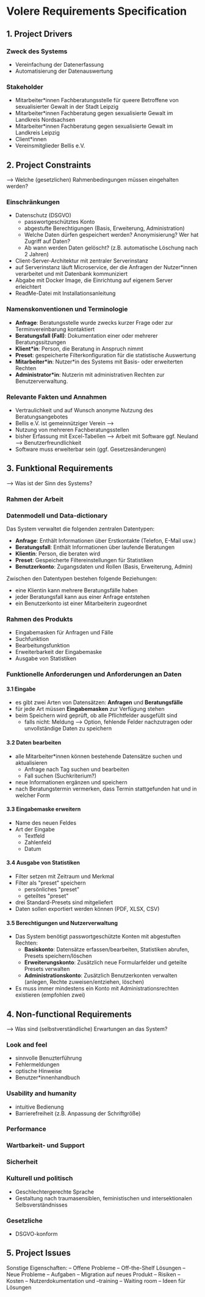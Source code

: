 # Volere Requirements Specification

## 1. Project Drivers

### Zweck des Systems
- Vereinfachung der Datenerfassung
- Automatisierung der Datenauswertung
  
### Stakeholder
- Mitarbeiter*innen Fachberatungsstelle für queere Betroffene von sexualisierter
Gewalt in der Stadt Leipzig
- Mitarbeiter*innen Fachberatung gegen sexualisierte Gewalt im Landkreis
Nordsachsen
- Mitarbeiter*innen Fachberatung gegen sexualisierte Gewalt im Landkreis Leipzig
- Client*innen
- Vereinsmitglieder Bellis e.V.
  

## 2. Project Constraints
--> Welche (gesetzlichen) Rahmenbedingungen müssen eingehalten werden?

### Einschränkungen
- Datenschutz (DSGVO)
  - passwortgeschütztes Konto
  - abgestufte Berechtigungen (Basis, Erweiterung, Administration)
  - Welche Daten dürfen gespeichert werden? Anonymisierung? Wer hat Zugriff auf Daten?
  - Ab wann werden Daten gelöscht? (z.B. automatische Löschung nach 2 Jahren)
- Client-Server-Architektur mit zentraler Serverinstanz
- auf Serverinstanz läuft Microservice, der die Anfragen der Nutzer*innen verarbeitet und mit Datenbank kommuniziert
- Abgabe mit Docker Image, die Einrichtung auf eigenem Server erleichtert
- ReadMe-Datei mit Installationsanleitung
  
### Namenskonventionen und Terminologie
- **Anfrage**: Beratungsstelle wurde zwecks kurzer Frage oder zur Terminvereinbarung kontaktiert
- **Beratungsfall (Fall)**: Dokumentation einer oder mehrerer Beratungssitzungen
- **Klient*in**: Person, die Beratung in Anspruch nimmt
- **Preset**: gespeicherte Filterkonfiguration für die statistische Auswertung
- **Mitarbeiter*in**: Nutzer*in des Systems mit Basis- oder erweiterten Rechten  
- **Administrator*in**: Nutzerin mit administrativen Rechten zur Benutzerverwaltung.  

### Relevante Fakten und Annahmen
- Vertraulichkeit und auf Wunsch anonyme Nutzung des Beratungsangebotes
- Bellis e.V. ist gemeinnütziger Verein -->
- Nutzung von mehreren Fachberatungsstellen
- bisher Erfassung mit Excel-Tabellen --> Arbeit mit Software ggf. Neuland --> Benutzerfreundlichkeit
- Software muss erweiterbar sein (ggf. Gesetzesänderungen)

## 3. Funktional Requirements
--> Was ist der Sinn des Systems?

### Rahmen der Arbeit

### Datenmodell und Data-dictionary
Das System verwaltet die folgenden zentralen Datentypen:
- **Anfrage**: Enthält Informationen über Erstkontakte (Telefon, E-Mail usw.)
- **Beratungsfall**: Enthält Informationen über laufende Beratungen
- **Klientin**: Person, die beraten wird
- **Preset**: Gespeicherte Filtereinstellungen für Statistiken
- **Benutzerkonto**: Zugangsdaten und Rollen (Basis, Erweiterung, Admin)

Zwischen den Datentypen bestehen folgende Beziehungen:
- eine Klientin kann mehrere Beratungsfälle haben
- jeder Beratungsfall kann aus einer Anfrage entstehen
- ein Benutzerkonto ist einer Mitarbeiterin zugeordnet
  
### Rahmen des Produkts
- Eingabemasken für Anfragen und Fälle
- Suchfunktion
- Bearbeitungsfunktion
- Erweiterbarkeit der Eingabemaske
- Ausgabe von Statistiken

### Funktionelle Anforderungen und Anforderungen an Daten

#### 3.1 Eingabe
- es gibt zwei Arten von Datensätzen: **Anfragen** und **Beratungsfälle**
- für jede Art müssen **Eingabemasken** zur Verfügung stehen
- beim Speichern wird geprüft, ob alle Pflichtfelder ausgefüllt sind
  - falls nicht: Meldung --> Option, fehlende Felder nachzutragen oder unvollständige Daten zu speichern

#### 3.2 Daten bearbeiten
- alle Mitarbeiter*innen können bestehende Datensätze suchen und aktualisieren
  - Anfrage nach Tag suchen und bearbeiten
  - Fall suchen (Suchkriterium?)
- neue Informationen ergänzen und speichern
- nach Beratungstermin vermerken, dass Termin stattgefunden hat und in welcher Form

#### 3.3 Eingabemaske erweitern
- Name des neuen Feldes
- Art der Eingabe
  - Textfeld
  - Zahlenfeld
  - Datum

#### 3.4 Ausgabe von Statistiken
- Filter setzen mit Zeitraum und Merkmal 
- Filter als "preset" speichern
  - persönliches "preset"
  - geteiltes "preset"
- drei Standard-Presets sind mitgeliefert
- Daten sollen exportiert werden können (PDF, XLSX, CSV)

#### 3.5 Berechtigungen und Nutzerverwaltung
- Das System benötigt passwortgeschützte Konten mit abgestuften Rechten:  
  - **Basiskonto**: Datensätze erfassen/bearbeiten, Statistiken abrufen, Presets speichern/löschen 
  - **Erweiterungskonto**: Zusätzlich neue Formularfelder und geteilte Presets verwalten
  - **Administrationskonto**: Zusätzlich Benutzerkonten verwalten (anlegen, Rechte zuweisen/entziehen, löschen)
- Es muss immer mindestens ein Konto mit Administrationsrechten existieren (empfohlen zwei)

## 4. Non-functional Requirements
--> Was sind (selbstverständliche) Erwartungen an das System?
### Look and feel
- sinnvolle Benuzterführung
- Fehlermeldungen
- optische Hinweise
- Benutzer*innenhandbuch
  
### Usability and humanity
- intuitive Bedienung
- Barrierefreiheit (z.B. Anpassung der Schriftgröße)
  
### Performance
### Wartbarkeit- und Support
### Sicherheit

### Kulturell und politisch
- Geschlechtergerechte Sprache
- Gestaltung nach traumasensiblen, feministischen und intersektionalen Selbsverständnisses
  
### Gesetzliche
- DSGVO-konform

## 5. Project Issues

Sonstige Eigenschaften:
– Offene Probleme
– Off-the-Shelf Lösungen
– Neue Probleme
– Aufgaben
– Migration auf neues Produkt
– Risiken
– Kosten
– Nutzerdokumentation und –training
– Waiting room
– Ideen für Lösungen
